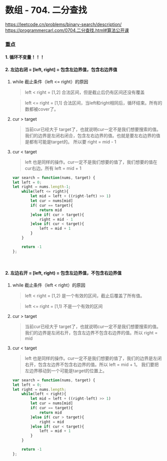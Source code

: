 # 数组 - 704. 二分查找
https://leetcode.cn/problems/binary-search/description/
<br>
https://programmercarl.com/0704.二分查找.html#算法公开课

### 重点 
#### 1. 循环不变量！！！
#### 2. 左边右闭 = [left, right] = 包含左边界值，包含右边界值
1. while 截止条件（left <= right）的原因 
    > left < right = [1,2] 合法区间，但是截止后仍有区间还没有覆盖
    
    > left <= right = [1,1] 合法区间，当left和right相同后，循环结束。所有的数都被cover了。
2. cur > target
    > 当前cur已经大于 target了，也就说明cur一定不是我们想要搜索的值。我们的边界是左闭右闭合，包含左右边界的值。也就是要左右边界的值是都有可能是target的。 所以要 right = mid - 1
3. cur < target 
    > left 也是同样的操作。cur一定不是我们想要的值了，我们想要的值在cur右边。所有 left = mid + 1 


    ```js
    var search = function(nums, target) {
    let left = 0;
    let right = nums.length-1;
        while(left <= right){
            let mid = left + ((right-left) >> 1)
            let cur = nums[mid]
            if( cur == target){
                return mid
            }else if( cur > target){
                right = mid - 1
            }else if( cur < target){
                left = mid + 1 
            }
        }

        return -1 
    };
    ```

<br>    

#### 2. 左边右开 = [left, right) = 包含左边界值，不包含右边界值
1. while 截止条件（left < right）的原因 
    > left < right = [1,2) 是一个有效的区间，截止后覆盖了所有值。
    
    > left <= right = [1,1) 不是一个有效的区间
2. cur > target
    > 当前cur已经大于 target了，也就说明cur一定不是我们想要搜索的值。我们的边界是左闭右开，包含左边界不包含右边界的值。所以 right = mid
3. cur < target 
    > left 也是同样的操作。cur一定不是我们想要的值了，我们的边界是左闭右开，包含左边界不包含右边界的值。所以 left = mid + 1。 我们要把左边界移动到一个可能是target的位置上。

    ```js
    var search = function(nums, target) {
    let left = 0;
    let right = nums.length;
        while(left < right){
            let mid = left + ((right-left) >> 1)
            let cur = nums[mid]
            if( cur == target){
                return mid
            }else if( cur > target){
                right = mid
            }else if( cur < target){
                left = mid + 1 
            }
        }

        return -1 
    };
    ```